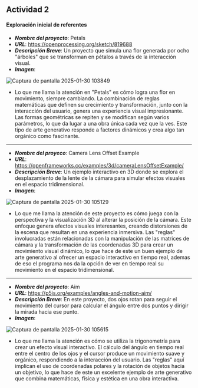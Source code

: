 ## Actividad 2
#### Exploración inicial de referentes

- ***Nombre del proyecto***: Petals
- ***URL***: https://openprocessing.org/sketch/819688
- ***Descripción Breve***: Un proyecto que simula una flor generada por ocho "árboles" que se transforman en pétalos a través de la interacción visual.
- ***Imagen***:

 ![Captura de pantalla 2025-01-30 103849](https://github.com/user-attachments/assets/457d575f-9acf-480f-9e17-8184ffa61cfa)

- Lo que me llama la atención en "Petals" es cómo logra una flor en movimiento, siempre cambiando. La combinación de reglas matemáticas que definen su crecimiento y transformación, junto con la interacción del usuario, genera una experiencia visual impresionante. Las formas geométricas se repiten y se modifican según varios parámetros, lo que da lugar a una obra única cada vez que la ves. Este tipo de arte generativo responde a factores dinámicos y crea algo tan orgánico como fascinante.

_____________________________________________________________________________________________________________________________________________________________________________________

- ***Nombre del proyeco***: Camera Lens Offset Example
- ***URL***: https://openframeworks.cc/examples/3d/cameraLensOffsetExample/
- ***Descripción Breve***: Un ejemplo interactivo en 3D donde se explora el desplazamiento de la lente de la cámara para simular efectos visuales en el espacio tridimensional.
- ***Imagen***:

![Captura de pantalla 2025-01-30 105129](https://github.com/user-attachments/assets/12d5628a-85e8-4fd3-9f3c-a7ebad03e5ee)

- Lo que me llama la atención de este proyecto es cómo juega con la perspectiva y la visualización 3D al alterar la posición de la cámara. Este enfoque genera efectos visuales interesantes, creando distorsiones de la escena que resultan en una experiencia inmersiva. Las "reglas" involucradas están relacionadas con la manipulación de las matrices de cámara y la transformación de las coordenadas 3D para crear un movimiento visual dinámico, lo que hace de este un buen ejemplo de arte generativo al ofrecer un espacio interactivo en tiempo real, ademas de eso el programa nos da la opción de ver en tiempo real su movimiento en el espacio tridimensional.

_____________________________________________________________________________________________________________________________________________________________________________________

- ***Nombre del proyecto***: Aim
- ***URL***: https://p5js.org/examples/angles-and-motion-aim/
- ***Descripción Breve***: En este proyecto, dos ojos rotan para seguir el movimiento del cursor para calcular el ángulo entre dos puntos y dirigir la mirada hacia ese punto.
- ***Imagen***:

![Captura de pantalla 2025-01-30 105615](https://github.com/user-attachments/assets/fb07d90c-4c9d-4a25-bb1f-e5e9a23f0733)

- Lo que me llama la atención es cómo se utiliza la trigonometría para crear un efecto visual interactivo. El cálculo del ángulo en tiempo real entre el centro de los ojos y el cursor produce un movimiento suave y orgánico, respondiendo a la interacción del usuario. Las "reglas" aquí implican el uso de coordenadas polares y la rotación de objetos hacia un objetivo, lo que hace de este un excelente ejemplo de arte generativo que combina matemáticas, física y estética en una obra interactiva.

























